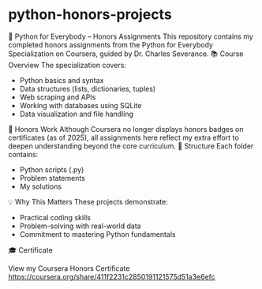 # python-honors-projects

🐍 Python for Everybody – Honors Assignments
This repository contains my completed honors assignments from the Python for Everybody Specialization on Coursera, guided by Dr. Charles Severance.
📚 Course Overview
The specialization covers:
- Python basics and syntax
- Data structures (lists, dictionaries, tuples)
- Web scraping and APIs
- Working with databases using SQLite
- Data visualization and file handling
  
🏅 Honors Work
Although Coursera no longer displays honors badges on certificates (as of 2025), all assignments here reflect my extra effort to deepen understanding beyond the core curriculum.
📁 Structure
Each folder contains:
- Python scripts (.py) 
- Problem statements 
- My solutions
  
💡 Why This Matters
These projects demonstrate:
- Practical coding skills
- Problem-solving with real-world data
- Commitment to mastering Python fundamentals

🎓 Certificate

View my Coursera Honors Certificate 
https://coursera.org/share/411f2231c2850191121575d51a3e6efc
